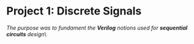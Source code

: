# Project 1: **Discrete Signals**
*The purpose was to fundament the **Verilog** notions used for **sequential circuits** design*\

